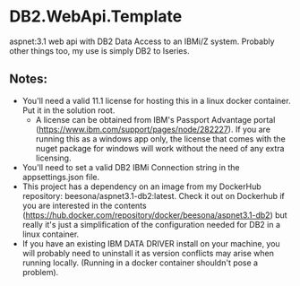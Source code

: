 # DB2.WebApi.Template

aspnet:3.1 web api with DB2 Data Access to an IBMi/Z system. Probably other things too, my use is simply DB2 to Iseries.

## Notes:
- You'll need a valid 11.1 license for hosting this in a linux docker container. Put it in the solution root.
  - A license can be obtained from IBM's Passport Advantage portal (https://www.ibm.com/support/pages/node/282227). If you are running this as a windows app only, the license that comes with the nuget package for windows will work without the need of any extra licensing.
- You'll need to set a valid DB2 IBMi Connection string in the appsettings.json file.
- This project has a dependency on an image from my DockerHub repository: beesona/aspnet3.1-db2:latest. Check it out on Dockerhub if you are interested in the contents (https://hub.docker.com/repository/docker/beesona/aspnet3.1-db2) but really it's just a simplification of the configuration needed for DB2 in a linux container.
- If you have an existing IBM DATA DRIVER install on your machine, you will probably need to uninstall it as version conflicts may arise when running locally. (Running in a docker container shouldn't pose a problem).
